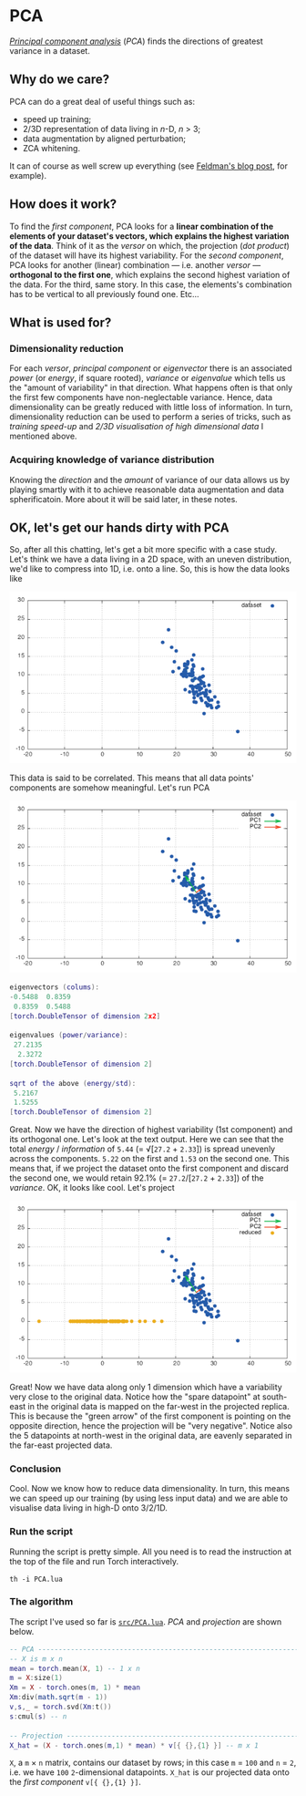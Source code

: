 # PCA
[*Principal component analysis*](http://en.wikipedia.org/wiki/Principal_component_analysis) (*PCA*) finds the directions of greatest variance in a dataset.

## Why do we care?
PCA can do a great deal of useful things such as:

 - speed up training;
 - 2/3D representation of data living in *n*-D, *n* > 3;
 - data augmentation by aligned perturbation;
 - ZCA whitening.

It can of course as well screw up everything (see [Feldman's blog post](http://blog.explainmydata.com/2012/07/should-you-apply-pca-to-your-data.html), for example).

## How does it work?
To find the *first component*, PCA looks for a **linear combination of the elements of your dataset's vectors, which explains the highest variation of the data**. Think of it as the *versor* on which, the projection (*dot product*) of the dataset will have its highest variability.
For the *second component*, PCA looks for another (linear) combination — i.e. another *versor* — **orthogonal to the first one**, which explains the second highest variation of the data.
For the third, same story. In this case, the elements's combination has to be vertical to all previously found one. Etc…

## What is used for?

### Dimensionality reduction
For each *versor*, *principal component* or *eigenvector* there is an associated *power* (or *energy*, if square rooted), *variance* or *eigenvalue* which tells us the "amount of variability" in that direction. What happens often is that only the first few components have non-neglectable variance. Hence, data dimensionality can be greatly reduced with little loss of information.
In turn, dimensionality reduction can be used to perform a series of tricks, such as *training speed-up* and *2/3D visualisation of high dimensional data* I mentioned above.

### Acquiring knowledge of variance distribution
Knowing the *direction* and the *amount* of variance of our data allows us by playing smartly with it to achieve reasonable data augmentation and data spherificatoin. More about it will be said later, in these notes.

## OK, let's get our hands dirty with PCA
So, after all this chatting, let's get a bit more specific with a case study.
Let's think we have a data living in a 2D space, with an uneven distribution, we'd like to compress into 1D, i.e. onto a line.
So, this is how the data looks like

![Datasest](img/dataset.png)

This data is said to be correlated. This means that all data points' components are somehow meaningful. Let's run PCA

![PCA](img/data_pca.png)

```lua
eigenvectors (colums):
-0.5488  0.8359
 0.8359  0.5488
[torch.DoubleTensor of dimension 2x2]

eigenvalues (power/variance):
 27.2135
  2.3272
[torch.DoubleTensor of dimension 2]

sqrt of the above (energy/std):
 5.2167
 1.5255
[torch.DoubleTensor of dimension 2]
```
Great. Now we have the direction of highest variability (1st component) and its orthogonal one.
Let's look at the text output. Here we can see that the total *energy* / *information* of `5.44` (= √[`27.2` + `2.33`]) is spread unevenly across the components. `5.22` on the first and `1.53` on the second one. This means that, if we project the dataset onto the first component and discard the second one, we would retain 92.1% (= `27.2`/[`27.2` + `2.33`]) of the *variance*.
OK, it looks like cool. Let's project

![Dimensionality reduction](img/dim_reduction.png)

Great! Now we have data along only 1 dimension which have a variability very close to the original data.
Notice how the "spare datapoint" at south-east in the original data is mapped on the far-west in the projected replica. This is because the "green arrow" of the first component is pointing on the opposite direction, hence the projection will be "very negative".
Notice also the 5 datapoints at north-west in the original data, are eavenly separated in the far-east projected data.

### Conclusion
Cool. Now we know how to reduce data dimensionality. In turn, this means we can speed up our training (by using less input data) and we are able to visualise data living in high-D onto 3/2/1D.

### Run the script
Running the script is pretty simple. All you need is to read the instruction at the top of the file and run Torch interactively.

```
th -i PCA.lua
```

### The algorithm
The script I've used so far is [`src/PCA.lua`](src/PCA.lua). *PCA* and *projection* are shown below.

```lua
-- PCA -------------------------------------------------------------------------
-- X is m x n
mean = torch.mean(X, 1) -- 1 x n
m = X:size(1)
Xm = X - torch.ones(m, 1) * mean
Xm:div(math.sqrt(m - 1))
v,s,_ = torch.svd(Xm:t())
s:cmul(s) -- n

-- Projection ------------------------------------------------------------------
X_hat = (X - torch.ones(m,1) * mean) * v[{ {},{1} }] -- m x 1
```

`X`, a `m` × `n` matrix, contains our dataset by rows; in this case `m` = `100` and `n` = `2`, i.e. we have `100` `2`-dimensional datapoints. `X_hat` is our projected data onto the *first component* `v[{ {},{1} }]`.
